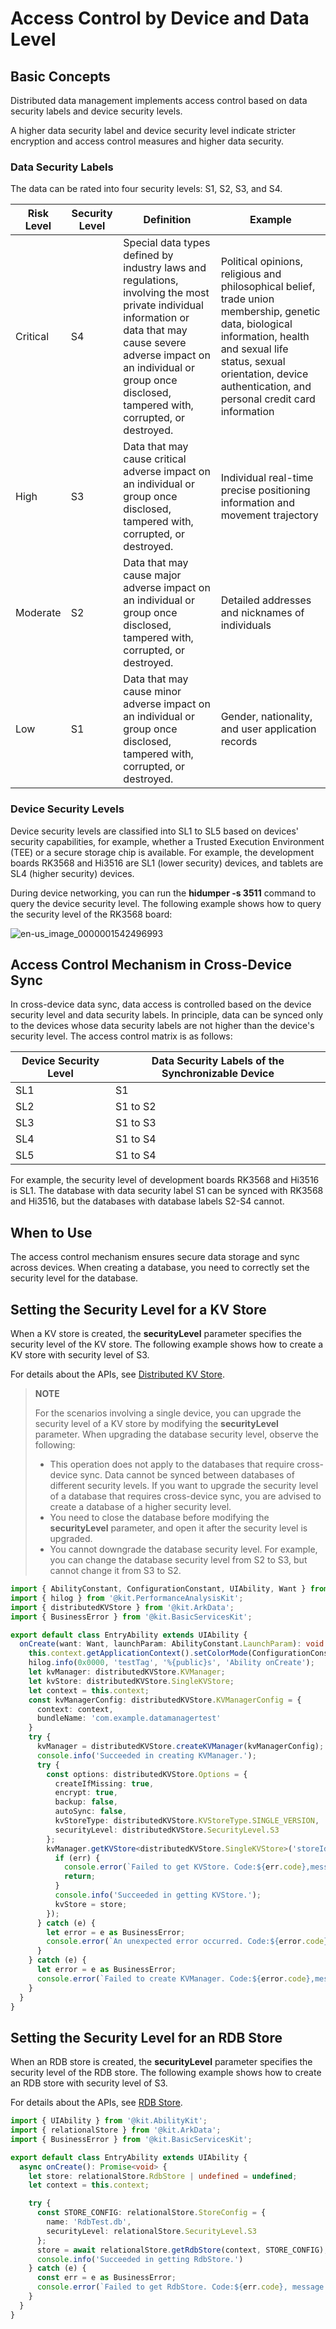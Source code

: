 # Access Control by Device and Data Level


## Basic Concepts

Distributed data management implements access control based on data security labels and device security levels.

A higher data security label and device security level indicate stricter encryption and access control measures and higher data security.


### Data Security Labels

The data can be rated into four security levels: S1, S2, S3, and S4.

| Risk Level| Security Level| Definition| Example|
| -------- | -------- | -------- | -------- |
| Critical| S4 | Special data types defined by industry laws and regulations, involving the most private individual information or data that may cause severe adverse impact on an individual or group once disclosed, tampered with, corrupted, or destroyed.| Political opinions, religious and philosophical belief, trade union membership, genetic data, biological information, health and sexual life status, sexual orientation, device authentication, and personal credit card information|
| High| S3 | Data that may cause critical adverse impact on an individual or group once disclosed, tampered with, corrupted, or destroyed.| Individual real-time precise positioning information and movement trajectory|
| Moderate| S2 | Data that may cause major adverse impact on an individual or group once disclosed, tampered with, corrupted, or destroyed.| Detailed addresses and nicknames of individuals|
| Low| S1 | Data that may cause minor adverse impact on an individual or group once disclosed, tampered with, corrupted, or destroyed.| Gender, nationality, and user application records|


### Device Security Levels
<!--RP1-->
Device security levels are classified into SL1 to SL5 based on devices' security capabilities, for example, whether a Trusted Execution Environment (TEE) or a secure storage chip is available. For example, the development boards RK3568 and Hi3516 are SL1 (lower security) devices, and tablets are SL4 (higher security) devices.

During device networking, you can run the **hidumper -s 3511** command to query the device security level. The following example shows how to query the security level of the RK3568 board:
<!--RP1End-->
<!--Del-->
![en-us_image_0000001542496993](figures/en-us_image_0000001542496993.png)
<!--DelEnd-->

## Access Control Mechanism in Cross-Device Sync

In cross-device data sync, data access is controlled based on the device security level and data security labels. In principle, data can be synced only to the devices whose data security labels are not higher than the device's security level. The access control matrix is as follows:

|Device Security Level|Data Security Labels of the Synchronizable Device|
|---|---|
|SL1|S1|
|SL2|S1 to S2|
|SL3|S1 to S3|
|SL4|S1 to S4|
|SL5|S1 to S4|
<!--RP2-->
For example, the security level of development boards RK3568 and Hi3516 is SL1. The database with data security label S1 can be synced with RK3568 and Hi3516, but the databases with database labels S2-S4 cannot.
<!--RP2End-->

## When to Use

The access control mechanism ensures secure data storage and sync across devices. When creating a database, you need to correctly set the security level for the database.


## Setting the Security Level for a KV Store

When a KV store is created, the **securityLevel** parameter specifies the security level of the KV store. The following example shows how to create a KV store with security level of S3.

For details about the APIs, see [Distributed KV Store](../reference/apis-arkdata/js-apis-distributedKVStore.md).
> **NOTE**
>
> For the scenarios involving a single device, you can upgrade the security level of a KV store by modifying the **securityLevel** parameter. When upgrading the database security level, observe the following:
> * This operation does not apply to the databases that require cross-device sync. Data cannot be synced between databases of different security levels. If you want to upgrade the security level of a database that requires cross-device sync, you are advised to create a database of a higher security level.
> * You need to close the database before modifying the **securityLevel** parameter, and open it after the security level is upgraded.
> * You cannot downgrade the database security level. For example, you can change the database security level from S2 to S3, but cannot change it from S3 to S2.


```ts
import { AbilityConstant, ConfigurationConstant, UIAbility, Want } from '@kit.AbilityKit';
import { hilog } from '@kit.PerformanceAnalysisKit';
import { distributedKVStore } from '@kit.ArkData';
import { BusinessError } from '@kit.BasicServicesKit';

export default class EntryAbility extends UIAbility {
  onCreate(want: Want, launchParam: AbilityConstant.LaunchParam): void {
    this.context.getApplicationContext().setColorMode(ConfigurationConstant.ColorMode.COLOR_MODE_NOT_SET);
    hilog.info(0x0000, 'testTag', '%{public}s', 'Ability onCreate');
    let kvManager: distributedKVStore.KVManager;
    let kvStore: distributedKVStore.SingleKVStore;
    let context = this.context;
    const kvManagerConfig: distributedKVStore.KVManagerConfig = {
      context: context,
      bundleName: 'com.example.datamanagertest'
    }
    try {
      kvManager = distributedKVStore.createKVManager(kvManagerConfig);
      console.info('Succeeded in creating KVManager.');
      try {
        const options: distributedKVStore.Options = {
          createIfMissing: true,
          encrypt: true,
          backup: false,
          autoSync: false,
          kvStoreType: distributedKVStore.KVStoreType.SINGLE_VERSION,
          securityLevel: distributedKVStore.SecurityLevel.S3
        };
        kvManager.getKVStore<distributedKVStore.SingleKVStore>('storeId', options, (err, store: distributedKVStore.SingleKVStore) => {
          if (err) {
            console.error(`Failed to get KVStore. Code:${err.code},message:${err.message}`);
            return;
          }
          console.info('Succeeded in getting KVStore.');
          kvStore = store;
        });
      } catch (e) {
        let error = e as BusinessError;
        console.error(`An unexpected error occurred. Code:${error.code},message:${error.message}`);
      }
    } catch (e) {
      let error = e as BusinessError;
      console.error(`Failed to create KVManager. Code:${error.code},message:${error.message}`);
    }
  }
}
```

## Setting the Security Level for an RDB Store 

When an RDB store is created, the **securityLevel** parameter specifies the security level of the RDB store. The following example shows how to create an RDB store with security level of S3.

For details about the APIs, see [RDB Store](../reference/apis-arkdata/js-apis-data-relationalStore.md).

```ts
import { UIAbility } from '@kit.AbilityKit';
import { relationalStore } from '@kit.ArkData';
import { BusinessError } from '@kit.BasicServicesKit';

export default class EntryAbility extends UIAbility {
  async onCreate(): Promise<void> {
    let store: relationalStore.RdbStore | undefined = undefined;
    let context = this.context;

    try {
      const STORE_CONFIG: relationalStore.StoreConfig = {
        name: 'RdbTest.db',
        securityLevel: relationalStore.SecurityLevel.S3
      };
      store = await relationalStore.getRdbStore(context, STORE_CONFIG);
      console.info('Succeeded in getting RdbStore.')
    } catch (e) {
      const err = e as BusinessError;
      console.error(`Failed to get RdbStore. Code:${err.code}, message:${err.message}`);
    }
  }
}
```
